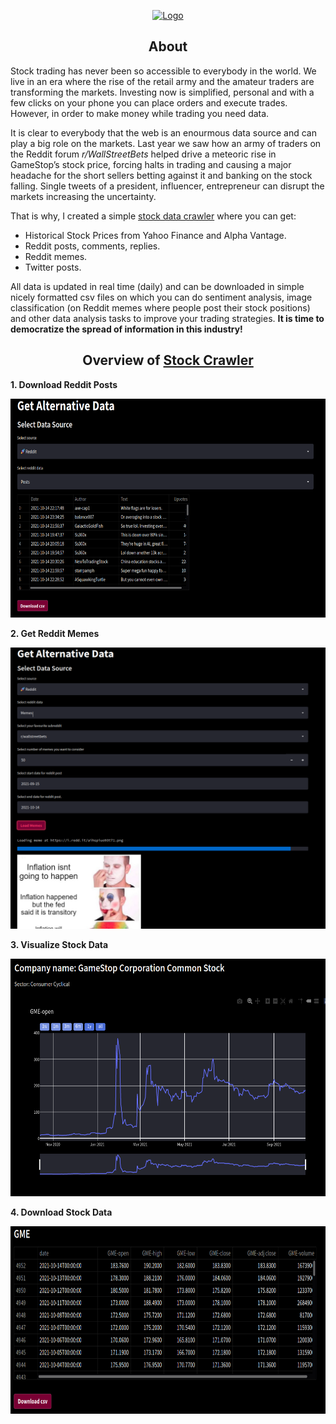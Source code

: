 
<p align="center">
  <a href="https://share.streamlit.io/ngocuong0105/stockdatacrawler/app.py">
    <img src="context/home_page.gif" alt="Logo" width = "650" height="400">

    
  </a>
  
<h2 align = center> About </h2>
Stock trading has never been so accessible to everybody in the world. We live in an era where the rise of the retail army and the amateur traders are transforming the markets. Investing now is simplified, personal and with a few clicks on your phone you can place orders and execute trades. However, in order to make money while trading you need data.

It is clear to everybody that the web is an enourmous data source and can play a big role on the markets. Last year we saw how an army of traders on the Reddit forum *r/WallStreetBets* helped drive a meteoric rise in GameStop’s stock price, forcing halts in trading and causing a major headache for the short sellers betting against it and banking on the stock falling. Single tweets of a president, influencer, entrepreneur can disrupt the markets increasing the uncertainty.

That is why, I created a simple [stock data crawler](https://share.streamlit.io/ngocuong0105/stockdatacrawler/app.py) where you can get:

- Historical Stock Prices from Yahoo Finance and Alpha Vantage.
- Reddit posts, comments, replies.
- Reddit memes.
- Twitter posts.

All data is updated in real time (daily) and can be downloaded in simple nicely formatted csv files on which you can do sentiment analysis, image classification (on Reddit memes where people post their stock positions) and other data analysis tasks to improve your trading strategies. **It is time to democratize the spread of information in this industry!**

<h2 align = center> 
  Overview of
  <a href="https://share.streamlit.io/ngocuong0105/stockdatacrawler/app.py"> Stock Crawler
    </a>
</h2>

**1. Download Reddit Posts**  

<img src="context/reddit_posts.png" width = "600" height="350">

**2. Get Reddit Memes**  

<img src="context/reddit_memes.png" width = "600" height="450">  

**3. Visualize Stock Data**  

<img src="context/gme.png" width = "600" height="380">  

**4. Download Stock Data**  

<img src="context/gme_data.png" width = "600" height="300">  
